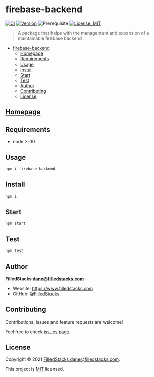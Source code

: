 # firebase-backend

[![CI](https://github.com/filledstacks/firebase-backend/actions/workflows/main.yml/badge.svg)](https://github.com/filledstacks/firebase-backend/actions/workflows/main.yml)
[![Version](https://img.shields.io/npm/v/firebase-backend.svg)](https://www.npmjs.com/package/firebase-backend)
![Prerequisite](https://img.shields.io/badge/node-%3E%3D10-blue.svg)
[![License: MIT](https://img.shields.io/badge/License-MIT-blue.svg)](LICENSE)

> A package that helps with the management and expansion of a maintainable firebase backend

- [firebase-backend](#firebase-backend)
  - [Homepage](#homepage)
  - [Requirements](#requirements)
  - [Usage](#usage)
  - [Install](#install)
  - [Start](#start)
  - [Test](#test)
  - [Author](#author)
  - [Contributing](#contributing)
  - [License](#license)

## [Homepage](https://github.com/filledstacks/firebase-backend#readme)

## Requirements

- node >=10

## Usage

```sh
npm i firebase-backend
```

## Install

```sh
npm i
```

## Start

```sh
npm start
```

## Test

```sh
npm test
```

## Author

**FilledStacks <dane@filledstacks.com>**

- Website: <https://www.filledstacks.com>
- GitHub: [@FilledStacks](https://github.com/FilledStacks)

## Contributing

Contributions, issues and feature requests are welcome!

Feel free to check [issues page](git+https://github.com/filledstacks/firebase-backend/issues).

## License

Copyright © 2021 [FilledStacks <dane@filledstacks.com>](https://github.com/FilledStacks).

This project is [MIT](LICENSE) licensed.

